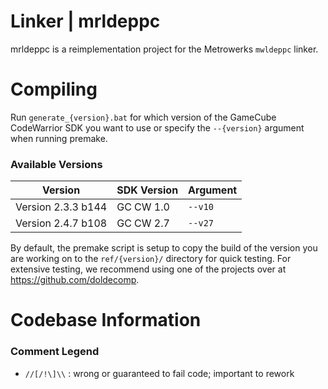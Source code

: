 # Linker | mrldeppc
mrldeppc is a reimplementation project for the Metrowerks `mwldeppc` linker.

# Compiling
Run `generate_{version}.bat` for which version of the GameCube CodeWarrior SDK you want to use or specify the `--{version}` argument when running premake.
### Available Versions
| Version | SDK Version | Argument |
|--------------------|-----------|-----|
| Version 2.3.3 b144 | GC CW 1.0 | `--v10` |
| Version 2.4.7 b108 | GC CW 2.7 | `--v27` |

By default, the premake script is setup to copy the build of the version you are working on to the `ref/{version}/` directory for quick testing.
For extensive testing, we recommend using one of the projects over at https://github.com/doldecomp.

# Codebase Information
### Comment Legend
- `//[/!\]\\` : wrong or guaranteed to fail code; important to rework
